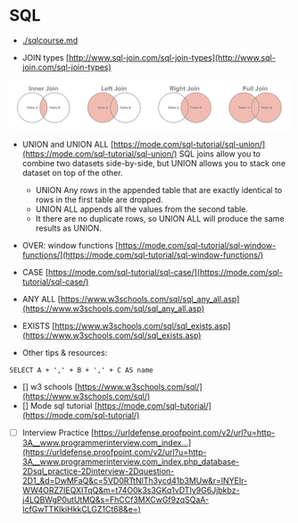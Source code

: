 # SQL

- [./sqlcourse.md](./sqlcourse.md)

- JOIN types [http://www.sql-join.com/sql-join-types](http://www.sql-join.com/sql-join-types)

![](./joins.png)

- UNION and UNION ALL [https://mode.com/sql-tutorial/sql-union/](https://mode.com/sql-tutorial/sql-union/) SQL joins allow you to combine two datasets side-by-side, but UNION allows you to stack one dataset on top of the other.
    * UNION Any rows in the appended table that are exactly identical to rows in the first table are dropped. 
    * UNION ALL appends all the values from the second table.
    * It there are no duplicate rows, so UNION ALL will produce the same results as UNION.

- OVER: window functions [https://mode.com/sql-tutorial/sql-window-functions/](https://mode.com/sql-tutorial/sql-window-functions/)

- CASE [https://mode.com/sql-tutorial/sql-case/](https://mode.com/sql-tutorial/sql-case/)

- ANY ALL [https://www.w3schools.com/sql/sql_any_all.asp](https://www.w3schools.com/sql/sql_any_all.asp)

- EXISTS [https://www.w3schools.com/sql/sql_exists.asp](https://www.w3schools.com/sql/sql_exists.asp)


- Other tips & resources:

```
SELECT A + ',' + B + ',' + C AS name
```

- [] w3 schools [https://www.w3schools.com/sql/](https://www.w3schools.com/sql/)
- [] Mode sql tutorial [https://mode.com/sql-tutorial/](https://mode.com/sql-tutorial/)
- [ ] Interview Practice [https://urldefense.proofpoint.com/v2/url?u=http-3A__www.programmerinterview.com_index...](https://urldefense.proofpoint.com/v2/url?u=http-3A__www.programmerinterview.com_index.php_database-2Dsql_practice-2Dinterview-2Dquestion-2D1_&d=DwMFaQ&c=5VD0RTtNlTh3ycd41b3MUw&r=lNYEIr-WW4ORZ7IEQXITqQ&m=t74O0k3s3GKq1vDTIy9G6Jjbkbz-j4LQBWgP0utUtMQ&s=FhCCf3MXCwGf9zqSQaA-lcfGwTTKlkiHkkCLGZ1Ct68&e=)
